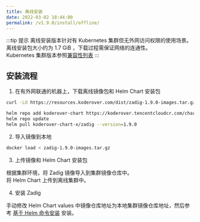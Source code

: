 ```yaml
---
title: 离线安装
date: 2022-03-02 18:44:00
permalink: /v1.9.0/install/offline/
---
```


:::tip 提示
离线安装版本针对有 Kubernetes 集群但无外网访问权限的使用场景。<br>
离线安装包大小约为 1.7 GiB ，下载过程需保证网络的连通性。<br>
Kubernetes 集群版本参照[兼容性列表](/v1.9.0/pages/compatibility/)
:::

## 安装流程

1. 在有外网联通的机器上，下载离线镜像包和 Helm Chart 安装包

```bash
curl -LO https://resources.koderover.com/dist/zadig-1.9.0-images.tar.gz

helm repo add koderover-chart https://koderover.tencentcloudcr.com/chartrepo/chart
helm repo update
helm pull koderover-chart-x/zadig --version=1.9.0
```

2. 导入镜像到本地

```bash
docker load < zadig-1.9.0-images.tar.gz
```

3. 上传镜像和 Helm Chart 安装包

根据集群环境，将 Zadig 镜像导入到集群镜像仓库中。<br>
将 Helm Chart 上传到离线集群中。

4. 安装 Zadig

手动修改 Helm Chart values 中镜像仓库地址为本地集群镜像仓库地址，然后参考 [基于 Helm 命令安装](/v1.9.0/install/helm-deploy/) 安装。

